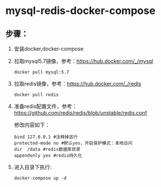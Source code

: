 # mysql-redis-docker-compose

## 步骤：

1. 安装docker,docker-compose

   

2. 拉取mysql5.7镜像，参考：https://hub.docker.com/_/mysql

   ```shell
   docker pull mysql:5.7
   ```

3. 拉取redis镜像，参考：https://hub.docker.com/_/redis

   ```shell
   docker pull redis
   ```

4. 准备redis配置文件，参考：https://github.com/redis/redis/blob/unstable/redis.conf

   修改内容如下：

   ```
   bind 127.0.0.1 #注释掉这行
   protected-mode no #默认yes，开启保护模式：本地访问
   dir  /data #redis数据库目录
   appendonly yes #redis持久化
   ```

   

5. 进入目录下执行:

   ```shell
   docker-compose up -d
   ```

   

